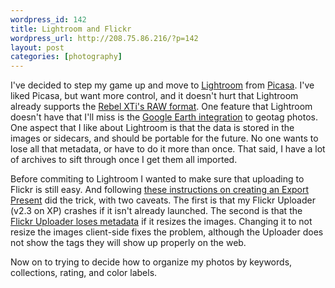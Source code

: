 ```yaml
--- 
wordpress_id: 142
title: Lightroom and Flickr
wordpress_url: http://208.75.86.216/?p=142
layout: post
categories: [photography]
---
```

I've decided to step my game up and move to <a href="http://www.adobe.com/products/photoshoplightroom/">Lightroom</a> from <a href="http://picasa.google.com/">Picasa</a>. I've liked Picasa, but want more control, and it doesn't hurt that Lightroom already supports the <a href="http://graysky.org/2007/02/picasa-missing-support-canon-rebel-xti-raw/">Rebel XTi's RAW format</a>. One feature that Lightroom doesn't have that I'll miss is the <a href="http://www.gearthblog.com/blog/archives/2006/06/picasa_web_albu.html">Google Earth integration</a> to geotag photos. One aspect that I like about Lightroom is that the data is stored in the images or sidecars, and should be portable for the future. No one wants to lose all that metadata, or have to do it more than once. That said, I have a lot of archives to sift through once I get them all imported.

Before commiting to Lightroom I wanted to make sure that uploading to Flickr is still easy. And following <a href="http://www.flickr.com/groups/adobe_lightroom/discuss/72057594140507932/#comment72157594550440389">these instructions on creating an Export Present</a> did the trick, with two caveats. The first is that my Flickr Uploader (v2.3 on XP) crashes if it isn't already launched. The second is that the <a href="http://scilib.typepad.com/science_library_pad/2006/11/flickr_uploadr_.html">Flickr Uploader loses metadata</a> if it resizes the images. Changing it to not resize the images client-side fixes the problem, although the Uploader does not show the tags they will show up properly on the web. 

Now on to trying to decide how to organize my photos by keywords, collections, rating, and color labels.
